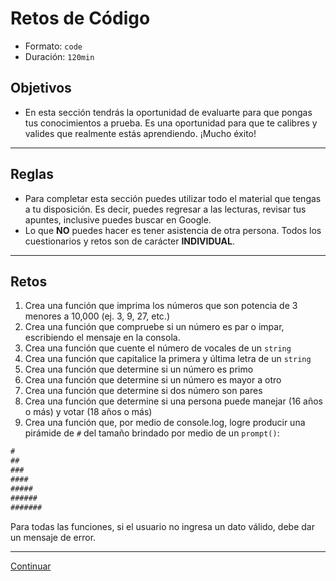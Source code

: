 # Retos de Código
- Formato: `code`
- Duración: `120min`

## Objetivos

- En esta sección tendrás la oportunidad de evaluarte para que pongas tus conocimientos a prueba. Es una oportunidad para que te calibres y valides que realmente estás aprendiendo. ¡Mucho éxito!

***

## Reglas

- Para completar esta sección puedes utilizar todo el material que tengas a tu
disposición. Es decir, puedes regresar a las lecturas, revisar tus apuntes,
inclusive puedes buscar en Google.
- Lo que **NO** puedes hacer es tener asistencia de otra persona. Todos los
cuestionarios y retos son de carácter **INDIVIDUAL**.

***

## Retos

1. Crea una función que imprima los números que son potencia de 3 menores a 10,000 (ej. 3, 9, 27, etc.)
2. Crea una función que compruebe si un número es par o impar, escribiendo el mensaje en la consola.
3. Crea una función que cuente el número de vocales de un `string`
4. Crea una función que capitalice la primera y última letra de un `string`
5. Crea una función que determine si un número es primo
6. Crea una función que determine si un número es mayor a otro
7. Crea una función que determine si dos número son pares
8. Crea una función que determine si una persona puede manejar (16 años o más) y votar (18 años o más)
9. Crea una función que, por medio de console.log, logre producir una pirámide de `#` del tamaño brindado por medio de un `prompt()`:

```js
#
##
###
####
#####
######
#######
```

Para todas las funciones, si el usuario no ingresa un dato válido, debe dar un mensaje de error.

***
[Continuar](09-solutions-code-challenges-program-structure.md)
